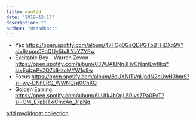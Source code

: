 ```yaml
---
title: wanted
date: "2019-12-17"
description: ""
author: "dreadknot"
---
```


* Yaz https://open.spotify.com/album/47FOg0GaQDPGTbBTHDXg9V?si=9zupu0FbQUy5bJLYvYZYPw
* Excitable Boy - Warren Zevon https://open.spotify.com/album/03WJAI8NnJHvCNqnlLw8kg?si=EglzePvZQ7idHzoMYW1p9w
* Focus https://open.spotify.com/album/3oUXNITVgUpdN2cUwH3hmS?si=wy-DNhERQ_WWNQisj0ChKQ
* Golden Earring https://open.spotify.com/album/6LUfkJbOqL5RIvsZPa0FvT?si=CM_E7pblTxiCmcAn_31pNg

[add myoldgoat collection](https://www.discogs.com/developers)
